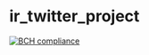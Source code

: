 # ir_twitter_project
[![BCH compliance](https://bettercodehub.com/edge/badge/tomdim/ir_twitter_project)](https://bettercodehub.com)
